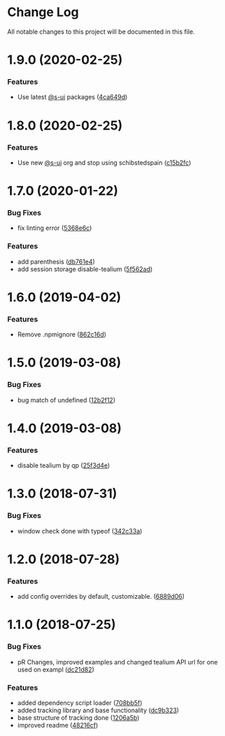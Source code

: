 # Change Log

All notable changes to this project will be documented in this file.

# 1.9.0 (2020-02-25)


### Features

* Use latest [@s-ui](https://github.com/s-ui) packages ([4ca649d](https://github.com/SUI-Components/schibsted-spain-components/commit/4ca649d084561594648451a0e100f2ec985e3b42))



# 1.8.0 (2020-02-25)


### Features

* Use new [@s-ui](https://github.com/s-ui) org and stop using schibstedspain ([c15b2fc](https://github.com/SUI-Components/schibsted-spain-components/commit/c15b2fcb47aee8a1b5eef4c73a7f104ddc3e726c))



# 1.7.0 (2020-01-22)


### Bug Fixes

* fix linting error ([5368e6c](https://github.com/SUI-Components/schibsted-spain-components/commit/5368e6ce3fea25c8dc3685851d190ee6588de2fd))


### Features

* add parenthesis ([db761e4](https://github.com/SUI-Components/schibsted-spain-components/commit/db761e428a0398c3716f6903b3b36f1a192135d7))
* add session storage disable-tealium ([5f562ad](https://github.com/SUI-Components/schibsted-spain-components/commit/5f562addd23550cc5ca0c02816f48235237cfb6a))



# 1.6.0 (2019-04-02)


### Features

* Remove .npmignore ([862c16d](https://github.com/SUI-Components/schibsted-spain-components/commit/862c16d78241e92974a750e79805068c4b1be8e3))



# 1.5.0 (2019-03-08)


### Bug Fixes

* bug match of undefined ([12b2f12](https://github.com/SUI-Components/schibsted-spain-components/commit/12b2f125b8523af6a9da45b0e6d9491cc6d18835))



# 1.4.0 (2019-03-08)


### Features

* disable tealium by qp ([25f3d4e](https://github.com/SUI-Components/schibsted-spain-components/commit/25f3d4eac5485ff2c2d7a40d925936b3b4cb337e))



# 1.3.0 (2018-07-31)


### Bug Fixes

* window check done with typeof ([342c33a](https://github.com/SUI-Components/schibsted-spain-components/commit/342c33a450b88c246987fc68b32d851db9e46522))



# 1.2.0 (2018-07-28)


### Features

* add config overrides by default, customizable. ([6889d06](https://github.com/SUI-Components/schibsted-spain-components/commit/6889d06b50b635403555df97394e81fba258ba40))



# 1.1.0 (2018-07-25)


### Bug Fixes

* pR Changes, improved examples and changed tealium API url for one used on exampl ([dc21d82](https://github.com/SUI-Components/schibsted-spain-components/commit/dc21d82908518a713110799e06c5e2778693bf7b))


### Features

* added dependency script loader ([708bb5f](https://github.com/SUI-Components/schibsted-spain-components/commit/708bb5f0549ac8334660a69a11582817b308638f))
* added tracking library and base functionality ([dc9b323](https://github.com/SUI-Components/schibsted-spain-components/commit/dc9b32366ad7846cdfa62657d9f5de19129c9b05))
* base structure of tracking done ([1206a5b](https://github.com/SUI-Components/schibsted-spain-components/commit/1206a5b878327a8f9999b9a91ed0fcabf78922c3))
* improved readme ([48216cf](https://github.com/SUI-Components/schibsted-spain-components/commit/48216cfc4103edf182f56b5ce98f8bbd38bbd6c3))



